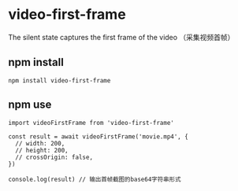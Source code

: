 # video-first-frame
The silent state captures the first frame of the video （采集视频首帧）

## npm install

```
npm install video-first-frame
```

## npm use

```
import videoFirstFrame from 'video-first-frame'

const result = await videoFirstFrame('movie.mp4', {
  // width: 200,
  // height: 200,
  // crossOrigin: false,
})

console.log(result) // 输出首帧截图的base64字符串形式
```
